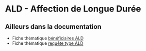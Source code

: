 # ALD - Affection de Longue Durée
<!-- SPDX-License-Identifier: MPL-2.0 -->

## Ailleurs dans la documentation
- Fiche thématique [bénéficiaires ALD](../fiches/beneficiaires_ald.md)
- Fiche thématique [requête type ALD](../fiches/requete_type_ald.md)
